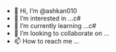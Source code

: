 - 👋 Hi, I’m @ashkan010
- 👀 I’m interested in ...c#
- 🌱 I’m currently learning ...c#
- 💞️ I’m looking to collaborate on ...
- 📫 How to reach me ...

<!---
ashkan010/ashkan010 is a ✨ special ✨ repository because its `README.md` (this file) appears on your GitHub profile.
You can click the Preview link to take a look at your changes.
--->
